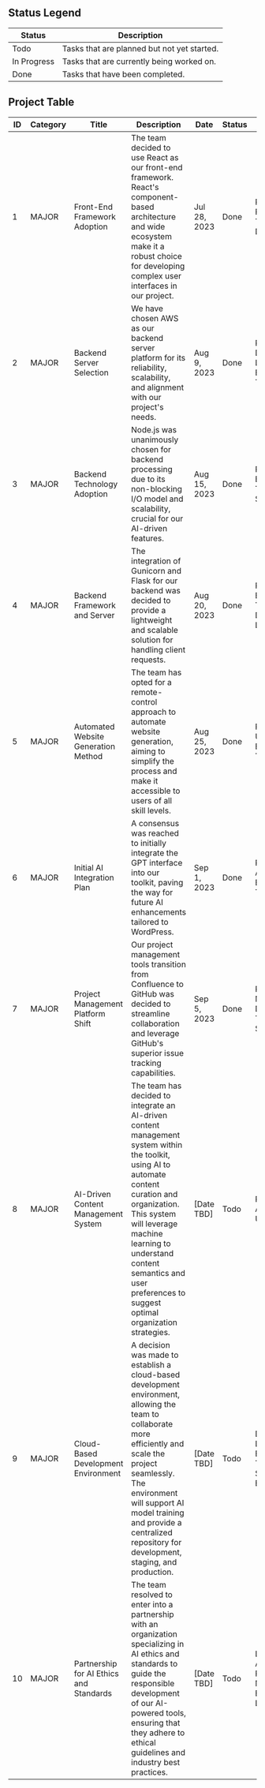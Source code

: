 ## Status Legend

| Status      | Description                                       |
|-------------|---------------------------------------------------|
| Todo        | Tasks that are planned but not yet started.       |
| In Progress | Tasks that are currently being worked on.         |
| Done        | Tasks that have been completed.                   |

## Project Table

| ID | Category | Title                                 | Description                                                                                                     | Date       | Status | Participants |
|----|----------|---------------------------------------|-----------------------------------------------------------------------------------------------------------------|------------|--------|-----------------|
| 1  | MAJOR    | Front-End Framework Adoption          | The team decided to use React as our front-end framework. React's component-based architecture and wide ecosystem make it a robust choice for developing complex user interfaces in our project. | Jul 28, 2023 | Done   | Project Lead, Front-End Team, UX Designer |
| 2  | MAJOR    | Backend Server Selection              | We have chosen AWS as our backend server platform for its reliability, scalability, and alignment with our project's needs.                                                   | Aug 9, 2023  | Done   | Project Lead, DevOps Lead, Backend Team |
| 3  | MAJOR    | Backend Technology Adoption           | Node.js was unanimously chosen for backend processing due to its non-blocking I/O model and scalability, crucial for our AI-driven features.                                | Aug 15, 2023 | Done   | Project Lead, Backend Team, AI Specialist |
| 4  | MAJOR    | Backend Framework and Server          | The integration of Gunicorn and Flask for our backend was decided to provide a lightweight and scalable solution for handling client requests.                                   | Aug 20, 2023 | Done   | Project Lead, Backend Team, DevOps Lead |
| 5  | MAJOR    | Automated Website Generation Method   | The team has opted for a remote-control approach to automate website generation, aiming to simplify the process and make it accessible to users of all skill levels. | Aug 25, 2023 | Done   | Project Lead, UX Designer, Backend Team |
| 6  | MAJOR    | Initial AI Integration Plan          | A consensus was reached to initially integrate the GPT interface into our toolkit, paving the way for future AI enhancements tailored to WordPress.                         | Sep 1, 2023  | Done   | Project Lead, AI Specialist, Backend Team |
| 7  | MAJOR    | Project Management Platform Shift    | Our project management tools transition from Confluence to GitHub was decided to streamline collaboration and leverage GitHub's superior issue tracking capabilities. | Sep 5, 2023  | Done   | Project Manager, Development Team, Stakeholders |
| 8  | MAJOR    | AI-Driven Content Management System  | The team has decided to integrate an AI-driven content management system within the toolkit, using AI to automate content curation and organization. This system will leverage machine learning to understand content semantics and user preferences to suggest optimal organization strategies. | [Date TBD] | Todo   | Project Lead, AI Specialist, UX Designer |
| 9  | MAJOR    | Cloud-Based Development Environment | A decision was made to establish a cloud-based development environment, allowing the team to collaborate more efficiently and scale the project seamlessly. The environment will support AI model training and provide a centralized repository for development, staging, and production. | [Date TBD] | Todo   | DevOps Lead, Backend Team, Security Expert |
| 10 | MAJOR    | Partnership for AI Ethics and Standards | The team resolved to enter into a partnership with an organization specializing in AI ethics and standards to guide the responsible development of our AI-powered tools, ensuring that they adhere to ethical guidelines and industry best practices. | [Date TBD] | Todo   | Legal Advisor, Project Manager, Ethics Liaison |
